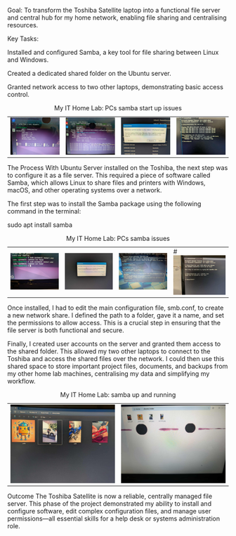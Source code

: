 Goal: To transform the Toshiba Satellite laptop into a functional file server and central hub for my home network, enabling file sharing and centralising resources.

Key Tasks:

Installed and configured Samba, a key tool for file sharing between Linux and Windows.

Created a dedicated shared folder on the Ubuntu server.

Granted network access to two other laptops, demonstrating basic access control.
<table>
    <caption>My IT Home Lab: PCs samba start up issues</caption>
  <tr>
    <td>
      <img src="images/p1.13.jfif" width="100%" alt="Alt text for image 1">
    </td>
    <td>
      <img src="images/p1.12.jfif" width="100%" alt="Alt text for image 2">
    </td>
    <td>
      <img src="images/p1.10.jfif" width="100%" alt="Alt text for image 3">
    </td>
    <td>
      <img src="images/p1.11.jfif" width="100%" alt="Alt text for image 4">
    </td>
  </tr>
</table>
The Process
With Ubuntu Server installed on the Toshiba, the next step was to configure it as a file server. This required a piece of software called Samba, which allows Linux to share files and printers with Windows, macOS, and other operating systems over a network.

The first step was to install the Samba package using the following command in the terminal:

sudo apt install samba
<table>
    <caption>My IT Home Lab: PCs samba issues</caption>
  <tr>
    <td>
      <img src="images/7c310b63-1e25-41a6-8445-bfc9d29f4779.jfif" width="100%" alt="Alt text for image 1">
    </td>
    <td>
      <img src="images/8bc1fbd9-3117-4cd1-b1e3-fa7496ed694c.jfif" width="100%" alt="Alt text for image 2">
    </td>
    <td>
      <img src="images/p1.15.jfif" width="100%" alt="Alt text for image 3">
    </td>
    <td>
     # <img src="images/p3.2.jfif" width="100%" alt="Alt text for image 4">
    </td>
  </tr>
</table>
Once installed, I had to edit the main configuration file, smb.conf, to create a new network share. I defined the path to a folder, gave it a name, and set the permissions to allow access. This is a crucial step in ensuring that the file server is both functional and secure.

Finally, I created user accounts on the server and granted them access to the shared folder. This allowed my two other laptops to connect to the Toshiba and access the shared files over the network. I could then use this shared space to store important project files, documents, and backups from my other home lab machines, centralising my data and simplifying my workflow.
<table>
    <caption>My IT Home Lab: samba up and running</caption>
  <tr>
    <td>
      <img src="images/p3.0.jfif" width="100%" alt="Alt text for image 1">
    </td>
    <td>
      <img src="images/p3.1.jfif" width="100%" alt="Alt text for image 2">
    </td>
  </tr>
</table>
Outcome
The Toshiba Satellite is now a reliable, centrally managed file server. This phase of the project demonstrated my ability to install and configure software, edit complex configuration files, and manage user permissions—all essential skills for a help desk or systems administration role.
